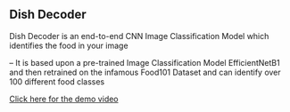 ## Dish Decoder
Dish Decoder is an end-to-end CNN Image Classification Model which identifies the food in your image

– It is based upon a pre-trained Image Classification Model EfficientNetB1 and then retrained on the infamous
Food101 Dataset and can identify over 100 different food classes

[Click here for the demo video](https://youtu.be/M6pvWFsUH1k?si=J59I748AHUz1Qjcg)
